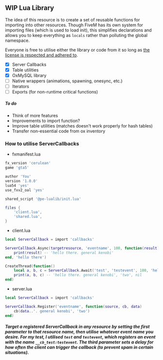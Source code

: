 ## WIP Lua Library
The idea of this resource is to create a set of reusable functions for importing into other resources. Though FiveM has its own system for importing files (which is used to load init), this simplifies declarations and allows you to keep everything as `locals` rather than polluting the global namespace.  

Everyone is free to utilise either the library or code from it so long as [the license is respected and adhered to](https://tldrlegal.com/license/gnu-general-public-license-v3-(gpl-3)).

- [x] Server Callbacks
- [x] Table utilities
- [x] OxMySQL library
- [ ] Native wrappers (animations, spawning, onesync, etc.)
- [ ] Iterators
- [ ] Exports (for non-runtime critical functions)

##### To do
- Think of more features
- Improvements to import function?
- Improve table utilities (matches doesn't work properly for hash tables)
- Transfer non-essential code from ox inventory

### How to utilise ServerCallbacks

- fxmanifest.lua
```lua
fx_version 'cerulean'
game 'gta5'

author 'You'
version '1.0.0'
lua54 'yes'
use_fxv2_oal 'yes'

shared_script '@pe-lualib/init.lua'

files {
    'client.lua',
    'shared.lua',
}
```

- client.lua
```lua
local ServerCallback = import 'callbacks'

ServerCallback.Async(targetresource, 'eventname', 100, function(result)
    print(result) -- 'hello there. general kenobi'
end, 'hello there')

CreateThread(function()
    local a, b, c = ServerCallback.Await('test', 'testevent', 100, 'hello there')
    print(a, b, c) -- 'hello there. general kenobi', 'two', nil
end)
```

- server.lua
```lua
local ServerCallback = import 'callbacks'

ServerCallback.Register('eventname', function(source, cb, data)
    cb(data..'. general kenobi', 'two')
end)
```

##### Target a registered ServerCallback in any resource by setting the first parameter to that resource name, then utilise whatever event name you desire. For my test, I utilised `test` and `testevent`, which registers an event with the name `__cb_test:testevent`. The third parameter sets a delay for how often the client can trigger the callback (to prevent spam in certain situations).  
